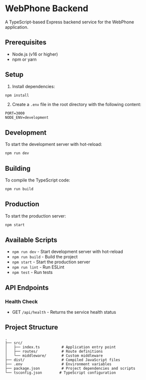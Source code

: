 # WebPhone Backend

A TypeScript-based Express backend service for the WebPhone application.

## Prerequisites

- Node.js (v16 or higher)
- npm or yarn

## Setup

1. Install dependencies:
```bash
npm install
```

2. Create a `.env` file in the root directory with the following content:
```
PORT=3000
NODE_ENV=development
```

## Development

To start the development server with hot-reload:
```bash
npm run dev
```

## Building

To compile the TypeScript code:
```bash
npm run build
```

## Production

To start the production server:
```bash
npm start
```

## Available Scripts

- `npm run dev` - Start development server with hot-reload
- `npm run build` - Build the project
- `npm start` - Start the production server
- `npm run lint` - Run ESLint
- `npm test` - Run tests

## API Endpoints

### Health Check
- GET `/api/health` - Returns the service health status

## Project Structure

```
.
├── src/
│   ├── index.ts          # Application entry point
│   ├── routes/           # Route definitions
│   └── middleware/       # Custom middleware
├── dist/                 # Compiled JavaScript files
├── .env                  # Environment variables
├── package.json          # Project dependencies and scripts
└── tsconfig.json        # TypeScript configuration
``` 